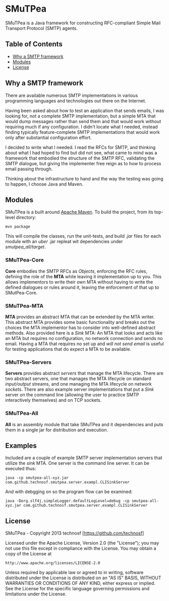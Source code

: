 # SMuTPea #

SMuTPea is a Java framework for constructing RFC-compliant Simple Mail Transport Protocol (SMTP) agents.

## Table of Contents ##

- [Why a SMTP framework](#why-a-smtp-framework)
- [Modules](#modules)
- [License](#license)


## Why a SMTP framework ##

There are available numerous SMTP implementations in various programming languages and technologies out there on the Internet. 

Having been asked about how to test an application that sends emails, I was looking for, not a complete SMTP implementation, but a simple MTA that would dump messages rather than send them and that would work without requiring much if any configuration. I didn't locate what I needed, instead finding typically feature-complete SMTP implementations that would work only after substantial configuration effort.

I decided to write what I needed. I read the RFCs for SMTP, and thinking about what I had hoped to find but did not see, what came to mind was a framework that embodied the structure of the SMTP RFC, validating the SMTP dialogue, but giving the implementer free reign as to how to process email passing through.

Thinking about the infrastructure to hand and the way the testing was going to happen, I choose Java and Maven. 


## Modules ##
SMuTPea is a built around [Apache Maven](https://maven.apache.org/). 
To build the project, from its top-level directory:
```
mvn package
```
This will compile the classes, run the unit-tests, and build _.jar_ files for each module with an _uber_ .jar repleat wit dependencies under _smutpea\_all/target_.

### SMuTPea-Core ###
**Core** embodies the SMTP RFCs as _Objects_, enforcing the RFC rules, defining the role of the **MTA** while leaving it implementation up to you.
This allows implementors to write their own MTA without having to write the defined dialogues or rules around it, leaving the enforcement of that up to SMutPea-Core.

### SMuTPea-MTA ###
**MTA** provides an abstract MTA that can be extended by the MTA writer. This abstract MTA provides some basic functionality and breaks out the choices the MTA implementor has to consider into well-defined abstract methods.
Also provided here is a _Sink_ MTA: An MTA that looks and acts like an MTA but requires no configuration, no network connection and sends no email. 
Having a MTA that requires no set up and _will not send email_ is useful for testing applications that do expect a MTA to be available.

### SMuTPea-Servers ###
**Servers** provides abstract _servers_ that manage the MTA lifecycle. There are two abstract servers, one that manages the MTA lifecycle on standard _input/output_ streams, and one managing the MTA lifecycle on network _sockets_.
There are also example server implementations that put a _Sink_ server on the command line (allowing the user to practice SMTP interactively themselves) and on TCP sockets.

### SMuTPea-All ###
**All** is an assembly module that take SMuTPea and it dependencies and puts them in a single jar for distribution and execution.


## Examples ##
Included are a couple of example SMTP server implementation servers that utilize the _sink_ MTA. One server is the command line server. It can be executed thus:
```
java -cp smutpea-all-xyz.jar com.github.technosf.smutpea.server.exampl.CLISinkServer
```

And with debgging on so the program flow can be examined:
```
java -Dorg.slf4j.simpleLogger.defaultLogLevel=debug -cp smutpea-all-xyz.jar com.github.technosf.smutpea.server.exampl.CLISinkServer
```


## License ##

SMuTPea - Copyright 2013 technosf [https://github.com/technosf]

Licensed under the Apache License, Version 2.0 (the "License");
you may not use this file except in compliance with the License.
You may obtain a copy of the License at

	http://www.apache.org/licenses/LICENSE-2.0

Unless required by applicable law or agreed to in writing, software
distributed under the License is distributed on an "AS IS" BASIS,
WITHOUT WARRANTIES OR CONDITIONS OF ANY KIND, either express or implied.
See the License for the specific language governing permissions and
limitations under the License.